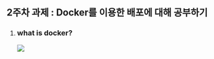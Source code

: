 <html>
<head>
  <meta charset = "utf-8">
  <title>what is Docker & how to use Docker</title>
</head>
  <body>
    <h2><strong>2주차 과제 : Docker를 이용한 배포에 대해 공부하기</h2></strong>
    <ol>
      <li><h3><strong>what is docker?</strong></h3></li>
      <img src="https://d1.awsstatic.com/acs/characters/Logos/Docker-Logo_Horizontel_279x131.b8a5c41e56b77706656d61080f6a0217a3ba356d.png">
    </ol>
  </body>
  
</html>
